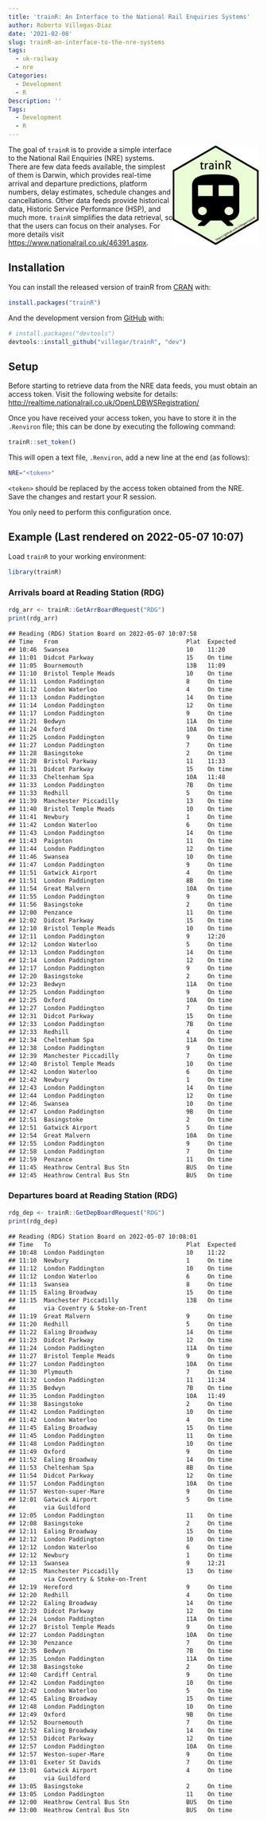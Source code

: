 ```yaml
---
title: 'trainR: An Interface to the National Rail Enquiries Systems'
author: Roberto Villegas-Diaz
date: '2021-02-08'
slug: trainR-an-interface-to-the-nre-systems
tags:
  - uk-railway
  - nre
Categories:
  - Development
  - R
Description: ''
Tags:
  - Development
  - R
---
```


<img src="https://raw.githubusercontent.com/villegar/trainR/main/inst/images/logo.png" alt="logo" align="right" height=200px/>

The goal of `trainR` is to provide a simple interface to the 
National Rail Enquiries (NRE) systems. There are few data feeds 
available, the simplest of them is Darwin, which provides real-time 
arrival and departure predictions, platform numbers, delay estimates, 
schedule changes and cancellations. Other data feeds provide historical 
data, Historic Service Performance (HSP), and much more. `trainR` 
simplifies the data retrieval, so that the users can focus on their 
analyses. For more details visit 
https://www.nationalrail.co.uk/46391.aspx.

## Installation

You can install the released version of trainR from [CRAN](https://CRAN.R-project.org) with:

``` r
install.packages("trainR")
```

And the development version from [GitHub](https://github.com/) with:

``` r
# install.packages("devtools")
devtools::install_github("villegar/trainR", "dev")
```

## Setup
Before starting to retrieve data from the NRE data feeds, you must obtain an access token. 
Visit the following website for details: http://realtime.nationalrail.co.uk/OpenLDBWSRegistration/

Once you have received your access token, you have to store it in the `.Renviron` file; this can be 
done by executing the following command:


```r
trainR::set_token()
```

This will open a text file, `.Renviron`, add a new line at the end (as follows):

```bash
NRE="<token>"
```

`<token>` should be replaced by the access token obtained from the NRE. Save the changes and restart 
your R session.

You only need to perform this configuration once.

## Example (Last rendered on 2022-05-07 10:07)

Load `trainR` to your working environment:

```r
library(trainR)
```

### Arrivals board at Reading Station (RDG)


```r
rdg_arr <- trainR::GetArrBoardRequest("RDG")
print(rdg_arr)
```

```
## Reading (RDG) Station Board on 2022-05-07 10:07:58
## Time   From                                    Plat  Expected
## 10:46  Swansea                                 10    11:20
## 11:01  Didcot Parkway                          15    On time
## 11:05  Bournemouth                             13B   11:09
## 11:10  Bristol Temple Meads                    10    On time
## 11:11  London Paddington                       8     On time
## 11:12  London Waterloo                         4     On time
## 11:13  London Paddington                       14    On time
## 11:14  London Paddington                       12    On time
## 11:17  London Paddington                       9     On time
## 11:21  Bedwyn                                  11A   On time
## 11:24  Oxford                                  10A   On time
## 11:25  London Paddington                       9     On time
## 11:27  London Paddington                       7     On time
## 11:28  Basingstoke                             2     On time
## 11:28  Bristol Parkway                         11    11:33
## 11:31  Didcot Parkway                          15    On time
## 11:33  Cheltenham Spa                          10A   11:48
## 11:33  London Paddington                       7B    On time
## 11:33  Redhill                                 5     On time
## 11:39  Manchester Piccadilly                   13    On time
## 11:40  Bristol Temple Meads                    10    On time
## 11:41  Newbury                                 1     On time
## 11:42  London Waterloo                         6     On time
## 11:43  London Paddington                       14    On time
## 11:43  Paignton                                11    On time
## 11:44  London Paddington                       12    On time
## 11:46  Swansea                                 10    On time
## 11:47  London Paddington                       9     On time
## 11:51  Gatwick Airport                         4     On time
## 11:51  London Paddington                       8B    On time
## 11:54  Great Malvern                           10A   On time
## 11:55  London Paddington                       9     On time
## 11:56  Basingstoke                             2     On time
## 12:00  Penzance                                11    On time
## 12:02  Didcot Parkway                          15    On time
## 12:10  Bristol Temple Meads                    10    On time
## 12:11  London Paddington                       9     12:20
## 12:12  London Waterloo                         5     On time
## 12:13  London Paddington                       14    On time
## 12:14  London Paddington                       12    On time
## 12:17  London Paddington                       9     On time
## 12:20  Basingstoke                             2     On time
## 12:23  Bedwyn                                  11A   On time
## 12:25  London Paddington                       9     On time
## 12:25  Oxford                                  10A   On time
## 12:27  London Paddington                       7     On time
## 12:31  Didcot Parkway                          15    On time
## 12:33  London Paddington                       7B    On time
## 12:33  Redhill                                 4     On time
## 12:34  Cheltenham Spa                          11A   On time
## 12:38  London Paddington                       9     On time
## 12:39  Manchester Piccadilly                   7     On time
## 12:40  Bristol Temple Meads                    10    On time
## 12:42  London Waterloo                         6     On time
## 12:42  Newbury                                 1     On time
## 12:43  London Paddington                       14    On time
## 12:44  London Paddington                       12    On time
## 12:46  Swansea                                 10    On time
## 12:47  London Paddington                       9B    On time
## 12:51  Basingstoke                             2     On time
## 12:51  Gatwick Airport                         5     On time
## 12:54  Great Malvern                           10A   On time
## 12:55  London Paddington                       9     On time
## 12:58  London Paddington                       7     On time
## 12:59  Penzance                                11    On time
## 11:45  Heathrow Central Bus Stn                BUS   On time
## 12:45  Heathrow Central Bus Stn                BUS   On time
```

### Departures board at Reading Station (RDG)


```r
rdg_dep <- trainR::GetDepBoardRequest("RDG")
print(rdg_dep)
```

```
## Reading (RDG) Station Board on 2022-05-07 10:08:01
## Time   To                                      Plat  Expected
## 10:48  London Paddington                       10    11:22
## 11:10  Newbury                                 1     On time
## 11:12  London Paddington                       10    On time
## 11:12  London Waterloo                         6     On time
## 11:13  Swansea                                 8     On time
## 11:15  Ealing Broadway                         15    On time
## 11:15  Manchester Piccadilly                   13B   On time
##        via Coventry & Stoke-on-Trent           
## 11:19  Great Malvern                           9     On time
## 11:20  Redhill                                 5     On time
## 11:22  Ealing Broadway                         14    On time
## 11:23  Didcot Parkway                          12    On time
## 11:24  London Paddington                       11A   On time
## 11:27  Bristol Temple Meads                    9     On time
## 11:27  London Paddington                       10A   On time
## 11:30  Plymouth                                7     On time
## 11:32  London Paddington                       11    11:34
## 11:35  Bedwyn                                  7B    On time
## 11:35  London Paddington                       10A   11:49
## 11:38  Basingstoke                             2     On time
## 11:42  London Paddington                       10    On time
## 11:42  London Waterloo                         4     On time
## 11:45  Ealing Broadway                         15    On time
## 11:45  London Paddington                       11    On time
## 11:48  London Paddington                       10    On time
## 11:49  Oxford                                  9     On time
## 11:52  Ealing Broadway                         14    On time
## 11:53  Cheltenham Spa                          8B    On time
## 11:54  Didcot Parkway                          12    On time
## 11:57  London Paddington                       10A   On time
## 11:57  Weston-super-Mare                       9     On time
## 12:01  Gatwick Airport                         5     On time
##        via Guildford                           
## 12:05  London Paddington                       11    On time
## 12:08  Basingstoke                             2     On time
## 12:11  Ealing Broadway                         15    On time
## 12:12  London Paddington                       10    On time
## 12:12  London Waterloo                         6     On time
## 12:12  Newbury                                 1     On time
## 12:13  Swansea                                 9     12:21
## 12:15  Manchester Piccadilly                   13    On time
##        via Coventry & Stoke-on-Trent           
## 12:19  Hereford                                9     On time
## 12:20  Redhill                                 4     On time
## 12:22  Ealing Broadway                         14    On time
## 12:23  Didcot Parkway                          12    On time
## 12:24  London Paddington                       11A   On time
## 12:27  Bristol Temple Meads                    9     On time
## 12:27  London Paddington                       10A   On time
## 12:30  Penzance                                7     On time
## 12:35  Bedwyn                                  7B    On time
## 12:35  London Paddington                       11A   On time
## 12:38  Basingstoke                             2     On time
## 12:40  Cardiff Central                         9     On time
## 12:42  London Paddington                       10    On time
## 12:42  London Waterloo                         5     On time
## 12:45  Ealing Broadway                         15    On time
## 12:48  London Paddington                       10    On time
## 12:49  Oxford                                  9B    On time
## 12:52  Bournemouth                             7     On time
## 12:52  Ealing Broadway                         14    On time
## 12:53  Didcot Parkway                          12    On time
## 12:57  London Paddington                       10A   On time
## 12:57  Weston-super-Mare                       9     On time
## 13:01  Exeter St Davids                        7     On time
## 13:01  Gatwick Airport                         4     On time
##        via Guildford                           
## 13:05  Basingstoke                             2     On time
## 13:05  London Paddington                       11    On time
## 12:00  Heathrow Central Bus Stn                BUS   On time
## 13:00  Heathrow Central Bus Stn                BUS   On time
```
